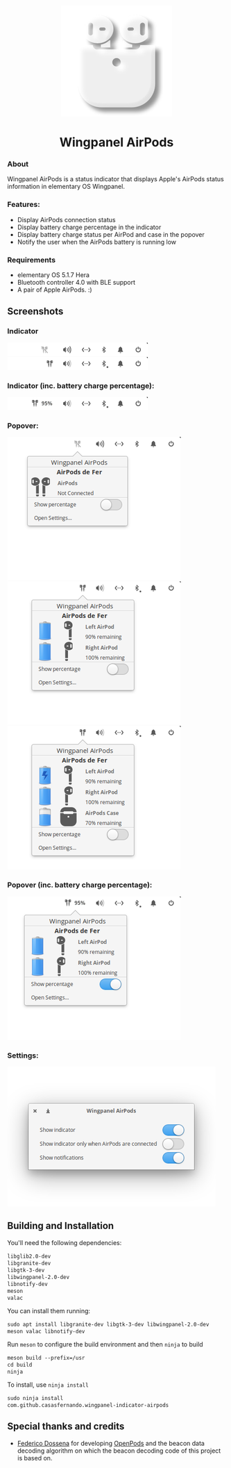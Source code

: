 <p align="center">
  <img src="data/icons/128/com.github.casasfernando.wingpanel-indicator-airpods.svg" alt="Icon" />
</p>
<h1 align="center">Wingpanel AirPods</h1>

### About

Wingpanel AirPods is a status indicator that displays Apple's AirPods status information in elementary OS Wingpanel.

### Features:

- Display AirPods connection status
- Display battery charge percentage in the indicator
- Display battery charge status per AirPod and case in the popover
- Notify the user when the AirPods battery is running low

### Requirements

- elementary OS 5.1.7 Hera
- Bluetooth controller 4.0 with BLE support
- A pair of Apple AirPods. :)

## Screenshots

### Indicator
![Screenshot](data/screenshot_1.png)
![Screenshot](data/screenshot_2.png)
### Indicator (inc. battery charge percentage):
![Screenshot](data/screenshot_3.png)
### Popover:
![Screenshot](data/screenshot_4.png)
![Screenshot](data/screenshot_5.png)
![Screenshot](data/screenshot_6.png)
### Popover (inc. battery charge percentage):
![Screenshot](data/screenshot_7.png)
### Settings:
![Screenshot](data/screenshot_8.png)

## Building and Installation

You'll need the following dependencies:

```
libglib2.0-dev
libgranite-dev
libgtk-3-dev
libwingpanel-2.0-dev
libnotify-dev
meson
valac
```

You can install them running:

```
sudo apt install libgranite-dev libgtk-3-dev libwingpanel-2.0-dev meson valac libnotify-dev
```

Run `meson` to configure the build environment and then `ninja` to build

```
meson build --prefix=/usr
cd build
ninja
```

To install, use `ninja install`

```
sudo ninja install
com.github.casasfernando.wingpanel-indicator-airpods
```

## Special thanks and credits
 - [Federico Dossena](https://github.com/adolfintel) for developing [OpenPods](https://github.com/adolfintel/OpenPods) and the beacon data decoding algorithm on which the beacon decoding code of this project is based on.
